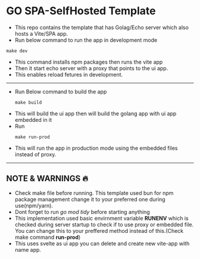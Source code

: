 # GO SPA-SelfHosted Template

- This repo contains the template that has Golag/Echo server which also hosts a Vite/SPA app.
- Run below command to run the app in development mode 

```
make dev
```
- This command installs npm packages then runs the vite app
- Then it start echo server with a proxy that points to the ui app.
- This enables reload fetures in development.



---

- Run Below command to build the app
  ```
  make build
  ```
- This will build the ui app then will build the golang app with ui app embedded in it
- Run 
  ```
  make run-prod
  ```
- This will run  the app in production mode using the embedded files instead of proxy.
----

NOTE & WARNINGS 🔥
-- 
- Check make file before running. This template used bun for npm package management change it to your preferred one during use(npm/yarn).
- Dont forget to run *go mod tidy* before starting anything
- This implementation used basic envirnment variable **RUNENV** which is checked during server startup to check if to use proxy or embedded file. 
    You can change this to your preffered method instead of this.(Check make command **run-prod**)
- This uses svelte as ui app you can delete and create new vite-app with name app.